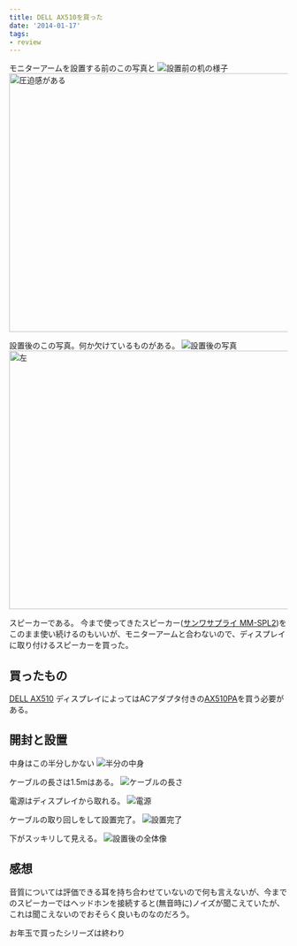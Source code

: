 ```yaml
---
title: DELL AX510を買った
date: '2014-01-17'
tags:
- review
---
```


モニターアームを設置する前のこの写真と
![設置前の机の様子](2014/marmgus191b-02.jpg)
<a href="http://unasuke.com/wp/wp-content/uploads/2014/01/7-5-2.jpg"><img src="http://unasuke.com/wp/wp-content/uploads/2014/01/7-5-2-1024x768.jpg" alt="圧迫感がある" width="625" height="468" class="size-large wp-image-419" /></a>

設置後のこの写真。何か欠けているものがある。
![設置後の写真](2014/marmgus191b-06.jpg)
<a href="http://unasuke.com/wp/wp-content/uploads/2014/01/7.jpg"><img src="http://unasuke.com/wp/wp-content/uploads/2014/01/7-1024x768.jpg" alt="左" width="625" height="468" class="size-large wp-image-423" /></a>

スピーカーである。
今まで使ってきたスピーカー([サンワサプライ MM-SPL2](http://www.sanwa.co.jp/product/syohin.asp?code=MM-SPL2))をこのまま使い続けるのもいいが、モニターアームと合わないので、ディスプレイに取り付けるスピーカーを買った。

## 買ったもの
[DELL AX510](http://accessories.apj.dell.com/sna/productdetail.aspx?c=jp&l=ja&s=dhs&cs=jpdhs1&sku=520-10981)
ディスプレイによってはACアダプタ付きの[AX510PA](http://accessories.apj.dell.com/sna/productdetail.aspx?c=jp&l=ja&s=dhs&cs=jpdhs1&sku=520-11283)を買う必要がある。

## 開封と設置
中身はこの半分しかない
![半分の中身](2014/ax510-01.jpg)

ケーブルの長さは1.5mはある。
![ケーブルの長さ](2014/ax510-02.jpg)

電源はディスプレイから取れる。
![電源](2014/ax510-03.jpg)

ケーブルの取り回しをして設置完了。
![設置完了](2014/ax510-04.jpg)

下がスッキリして見える。
![設置後の全体像](2014/ax510-05.jpg)

## 感想
音質については評価できる耳を持ち合わせていないので何も言えないが、今までのスピーカーではヘッドホンを接続すると(無音時に)ノイズが聞こえていたが、これは聞こえないのでおそらく良いものなのだろう。

お年玉で買ったシリーズは終わり
